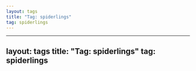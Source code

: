```yaml
---
layout: tags
title: "Tag: spiderlings"
tag: spiderlings
---
```

---
layout: tags
title: "Tag: spiderlings"
tag: spiderlings
---
